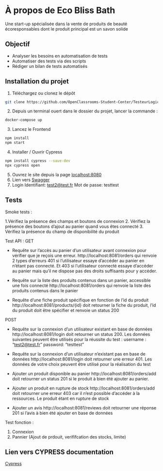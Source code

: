 # À propos de Eco Bliss Bath
Une start-up spécialisée dans la vente de produits de beauté écoresponsables dont le produit principal est un savon solide

## Objectif
* Analyser les besoins en automatisation de tests
* Automatiser des tests via des scripts
* Rédiger un bilan de tests automatisés

## Installation du projet
1. Téléchargez ou clonez le dépôt 
```bash
git clone https://github.com/OpenClassrooms-Student-Center/TesteurLogiciel_Automatisez_des_tests_pour_une_boutique_en_ligne.git
```

2. Depuis un terminal ouert dans le dossier du projet, lancer la commande :
```bash
docker-compose up
```

3. Lancez le Frontend
```bash
npm install
npm start
```

4. Installer / Ouvrir Cypress
```bash
npm install cypress --save-dev
npx cypress open
```

5. Ouvrez le site depuis la page [localhost:8080](http://localhost:8080)
6. Lien vers [Swagger](http://localhost:8081/api/doc)
7. Login
Identifiant: test2@test.fr
Mot de passe: testtest


## Tests
Smoke tests :

1.Vérifiez la présence des champs et boutons de connexion
2. Vérifiez la présence des boutons d’ajout au panier quand vous êtes connecté
3. Vérifiez la présence du champ de disponibilité du produit

Test API : 
GET

* Requête sur l’accès au panier d’un utilisateur avant connexion pour vérifier que je reçois une erreur. http://localhost:8081/orders qui renvoie 2 types d’erreurs 401 si l’utilisateur essaye d’accéder au panier en n’étant pas connecté. Et 403 si l’utilisateur connecté essaye d’accéder au panier mais qu’il ne dispose pas des droits suffisants pour y accéder.

* Requête sur la liste des produits contenus dans un panier, accessible une fois connecté http://localhost:8081/orders qui renvoie la liste des produits contenus dans le panier

* Requête d’une fiche produit spécifique en fonction de l’id du produit http://localhost:8081/products/{id} doit retourner la fiche du produit, l’id du produit doit être spécifier et renvoie un status 200

POST

* Requête sur la connexion d’un utilisateur existant en base de données http://localhost:8081/login doit retourner un status 200. Les données suivantes peuvent être utilisés pour la réussite du test : username : “test2@test.fr” password: “testtest”

* Requête sur la connexion d’un utilisateur n’existant pas en base de données http://localhost:8081/login doit retourner une erreur 401. Les données de votre choix peuvent être utilisé pour la réalisation du test

* Ajouter un produit disponible au panier http://localhost:8081/orders/add doit retourner un status 201 si le produit à bien été ajouter au panier.

* Ajouter un produit en rupture de stock http://localhost:8081/orders/add doit retourner une erreur 403 car il n’est possible d’accéder à la ressources. Le produit étant en rupture de stock

* Ajouter un avis http://localhost:8081/reviews doit retourner une réponse 201 si l’avis à bien été ajouter en base de données

Test fonction :

1. Connexion
2. Pannier (Ajout de prdouit, verififcation des stocks, limite)

## Lien vers CYPRESS documentation
[Cypress](https://www.cypress.io/)




